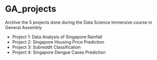 # GA_projects
Archive the 5 projects done during the Data Science Immersive course in General Assembly 
- Project 1: Data Analysis of Singapore Rainfall
- Project 2: Singapore Housing Price Prediction
- Project 3: Subreddit Classification
- Project 4: Singapore Dengue Cases Prediction
